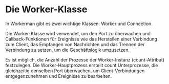 # Die Worker-Klasse
In Workerman gibt es zwei wichtige Klassen: Worker und Connection.

Die Worker-Klasse wird verwendet, um den Port zu überwachen und Callback-Funktionen für Ereignisse wie das Herstellen einer Verbindung zum Client, das Empfangen von Nachrichten und das Trennen der Verbindung zu setzen, um die Geschäftslogik umzusetzen.

Es ist möglich, die Anzahl der Prozesse der Worker-Instanz (count-Attribut) festzulegen. Die Worker-Hauptprozess erstellt count Unterprozesse, die gleichzeitig denselben Port überwachen, um Client-Verbindungen entgegenzunehmen und Ereignisse zu bearbeiten.
